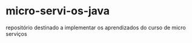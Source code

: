# micro-servi-os-java
repositório destinado a implementar os aprendizados do curso de micro serviços
